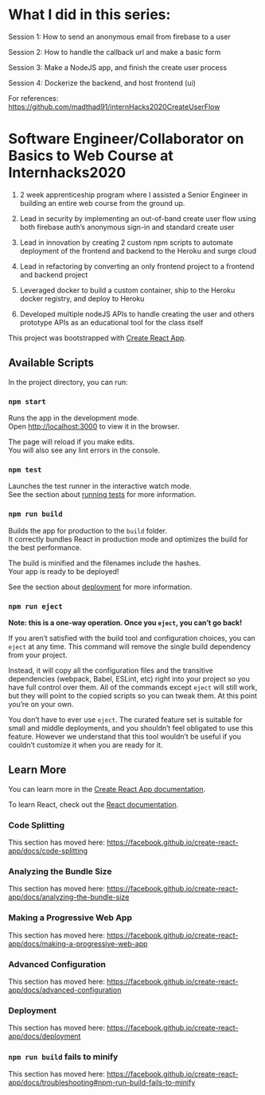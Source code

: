 <h1>What I did in this series:</h1>

<p>Session 1: How to send an anonymous email from firebase to a user</p>
<p>Session 2: How to handle the callback url and make a basic form</p>
<p>Session 3: Make a NodeJS app, and finish the create user process</p>
<p>Session 4: Dockerize the backend, and host frontend (ui)</p>

For references: https://github.com/madthad91/internHacks2020CreateUserFlow




<h1>Software Engineer/Collaborator on Basics to Web Course at Internhacks2020</h1>

1. 2 week apprenticeship program where I assisted a Senior Engineer in building an entire web course from the ground up.

2. Lead in security by implementing an out-of-band create user flow using both firebase auth’s anonymous sign-in and standard create user

3. Lead in innovation by creating 2 custom npm scripts to automate deployment of the frontend and backend to the Heroku and surge cloud

4. Lead in refactoring by converting an only frontend project to a frontend and backend project

5. Leveraged docker to build a custom container, ship to the Heroku docker registry, and deploy to Heroku

6. Developed multiple nodeJS APIs to handle creating the user and others prototype APIs as an educational tool for the class itself



This project was bootstrapped with [Create React App](https://github.com/facebook/create-react-app).

## Available Scripts

In the project directory, you can run:

### `npm start`

Runs the app in the development mode.<br />
Open [http://localhost:3000](http://localhost:3000) to view it in the browser.

The page will reload if you make edits.<br />
You will also see any lint errors in the console.

### `npm test`

Launches the test runner in the interactive watch mode.<br />
See the section about [running tests](https://facebook.github.io/create-react-app/docs/running-tests) for more information.

### `npm run build`

Builds the app for production to the `build` folder.<br />
It correctly bundles React in production mode and optimizes the build for the best performance.

The build is minified and the filenames include the hashes.<br />
Your app is ready to be deployed!

See the section about [deployment](https://facebook.github.io/create-react-app/docs/deployment) for more information.

### `npm run eject`

**Note: this is a one-way operation. Once you `eject`, you can’t go back!**

If you aren’t satisfied with the build tool and configuration choices, you can `eject` at any time. This command will remove the single build dependency from your project.

Instead, it will copy all the configuration files and the transitive dependencies (webpack, Babel, ESLint, etc) right into your project so you have full control over them. All of the commands except `eject` will still work, but they will point to the copied scripts so you can tweak them. At this point you’re on your own.

You don’t have to ever use `eject`. The curated feature set is suitable for small and middle deployments, and you shouldn’t feel obligated to use this feature. However we understand that this tool wouldn’t be useful if you couldn’t customize it when you are ready for it.

## Learn More

You can learn more in the [Create React App documentation](https://facebook.github.io/create-react-app/docs/getting-started).

To learn React, check out the [React documentation](https://reactjs.org/).

### Code Splitting

This section has moved here: https://facebook.github.io/create-react-app/docs/code-splitting

### Analyzing the Bundle Size

This section has moved here: https://facebook.github.io/create-react-app/docs/analyzing-the-bundle-size

### Making a Progressive Web App

This section has moved here: https://facebook.github.io/create-react-app/docs/making-a-progressive-web-app

### Advanced Configuration

This section has moved here: https://facebook.github.io/create-react-app/docs/advanced-configuration

### Deployment

This section has moved here: https://facebook.github.io/create-react-app/docs/deployment

### `npm run build` fails to minify

This section has moved here: https://facebook.github.io/create-react-app/docs/troubleshooting#npm-run-build-fails-to-minify

